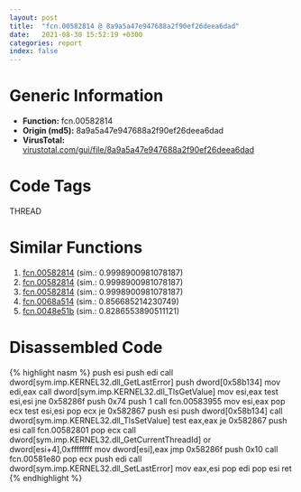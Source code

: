 ```yaml
---
layout: post
title:  "fcn.00582814 @ 8a9a5a47e947688a2f90ef26deea6dad"
date:   2021-08-30 15:52:19 +0300
categories: report
index: false
---
```


# Generic Information
- **Function:** fcn.00582814
- **Origin (md5):** 8a9a5a47e947688a2f90ef26deea6dad
- **VirusTotal:** [virustotal.com/gui/file/8a9a5a47e947688a2f90ef26deea6dad][virustotal_ref]

# Code Tags
<span class="tag" id="THREAD">THREAD</span>


# Similar Functions

1. [fcn.00582814][similar_1_ref] (sim.: 0.9998900981078187)
2. [fcn.00582814][similar_2_ref] (sim.: 0.9998900981078187)
3. [fcn.00582814][similar_3_ref] (sim.: 0.9998900981078187)
4. [fcn.0068a514][similar_4_ref] (sim.: 0.856685214230749)
5. [fcn.0048e51b][similar_5_ref] (sim.: 0.8286553890511121)


# Disassembled Code

{% highlight nasm %}
push esi
push edi
call dword[sym.imp.KERNEL32.dll_GetLastError]
push dword[0x58b134]
mov edi,eax
call dword[sym.imp.KERNEL32.dll_TlsGetValue]
mov esi,eax
test esi,esi
jne 0x58286f
push 0x74
push 1
call fcn.00583955
mov esi,eax
pop ecx
test esi,esi
pop ecx
je 0x582867
push esi
push dword[0x58b134]
call dword[sym.imp.KERNEL32.dll_TlsSetValue]
test eax,eax
je 0x582867
push esi
call fcn.00582801
pop ecx
call dword[sym.imp.KERNEL32.dll_GetCurrentThreadId]
or dword[esi+4],0xffffffff
mov dword[esi],eax
jmp 0x58286f
push 0x10
call fcn.00581e80
pop ecx
push edi
call dword[sym.imp.KERNEL32.dll_SetLastError]
mov eax,esi
pop edi
pop esi
ret 
{% endhighlight %}


[similar_1_ref]: /report/fcn.00582814@e1b4b070d3a680688b19064f5a6f71dc
[similar_2_ref]: /report/fcn.00582814@d60ee8e4610cda1f00d49c85bf399d2d
[similar_3_ref]: /report/fcn.00582814@7222f99e9d37678c6831c282d2d5fc22
[similar_4_ref]: /report/fcn.0068a514@a7ad2b9ff9dd0856a336f22412be639d
[similar_5_ref]: /report/fcn.0048e51b@18980bd3439a28c3ca084fb94b418e27
[virustotal_ref]: https://www.virustotal.com/gui/file/8a9a5a47e947688a2f90ef26deea6dad